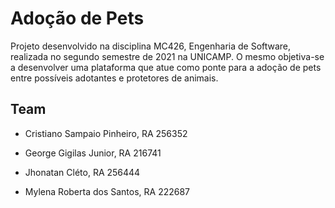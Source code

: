 # Adoção de Pets

Projeto desenvolvido na disciplina MC426, Engenharia de Software, realizada no segundo semestre de 2021 na UNICAMP. O mesmo objetiva-se a desenvolver uma plataforma que atue como ponte para a adoção de pets entre possíveis adotantes e protetores de animais.

## Team

- Cristiano Sampaio Pinheiro, RA 256352

- George Gigilas Junior, RA 216741

- Jhonatan Cléto, RA 256444

- Mylena Roberta dos Santos, RA 222687
